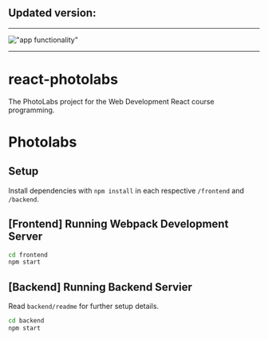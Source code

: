 ## Updated version:
***
!["app functionality"](https://github.com/ahmaddaadaa/photolabs-starter/blob/master/docs/display.png?raw=true)
***

# react-photolabs
The PhotoLabs project for the Web Development React course programming.

# Photolabs

## Setup

Install dependencies with `npm install` in each respective `/frontend` and `/backend`.

## [Frontend] Running Webpack Development Server

```sh
cd frontend
npm start
```

## [Backend] Running Backend Servier

Read `backend/readme` for further setup details.

```sh
cd backend
npm start
```
